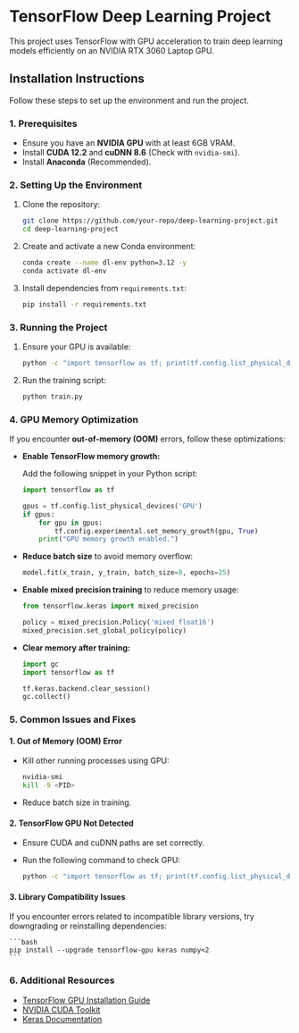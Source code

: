 # TensorFlow Deep Learning Project

This project uses TensorFlow with GPU acceleration to train deep learning models efficiently on an NVIDIA RTX 3060 Laptop GPU.

## **Installation Instructions**

Follow these steps to set up the environment and run the project.

### **1. Prerequisites**

- Ensure you have an **NVIDIA GPU** with at least 6GB VRAM.
- Install **CUDA 12.2** and **cuDNN 8.6** (Check with `nvidia-smi`).
- Install **Anaconda** (Recommended).

### **2. Setting Up the Environment**

1. Clone the repository:

    ```bash
    git clone https://github.com/your-repo/deep-learning-project.git
    cd deep-learning-project
    ```

2. Create and activate a new Conda environment:

    ```bash
    conda create --name dl-env python=3.12 -y
    conda activate dl-env
    ```

3. Install dependencies from `requirements.txt`:

    ```bash
    pip install -r requirements.txt
    ```

### **3. Running the Project**

1. Ensure your GPU is available:

    ```bash
    python -c "import tensorflow as tf; print(tf.config.list_physical_devices('GPU'))"
    ```

2. Run the training script:

    ```bash
    python train.py
    ```

### **4. GPU Memory Optimization**

If you encounter **out-of-memory (OOM)** errors, follow these optimizations:

- **Enable TensorFlow memory growth:**

    Add the following snippet in your Python script:

    ```python
    import tensorflow as tf

    gpus = tf.config.list_physical_devices('GPU')
    if gpus:
        for gpu in gpus:
            tf.config.experimental.set_memory_growth(gpu, True)
        print("GPU memory growth enabled.")
    ```

- **Reduce batch size** to avoid memory overflow:

    ```python
    model.fit(x_train, y_train, batch_size=8, epochs=25)
    ```

- **Enable mixed precision training** to reduce memory usage:

    ```python
    from tensorflow.keras import mixed_precision

    policy = mixed_precision.Policy('mixed_float16')
    mixed_precision.set_global_policy(policy)
    ```

- **Clear memory after training:**

    ```python
    import gc
    import tensorflow as tf

    tf.keras.backend.clear_session()
    gc.collect()
    ```

### **5. Common Issues and Fixes**

#### **1. Out of Memory (OOM) Error**
- Kill other running processes using GPU:
    ```bash
    nvidia-smi
    kill -9 <PID>
    ```
- Reduce batch size in training.

#### **2. TensorFlow GPU Not Detected**
- Ensure CUDA and cuDNN paths are set correctly.
- Run the following command to check GPU:

    ```bash
    python -c "import tensorflow as tf; print(tf.config.list_physical_devices('GPU'))"
    ```

#### **3. Library Compatibility Issues**
If you encounter errors related to incompatible library versions, try downgrading or reinstalling dependencies:

    ```bash
    pip install --upgrade tensorflow-gpu keras numpy<2
    ```

### **6. Additional Resources**
- [TensorFlow GPU Installation Guide](https://www.tensorflow.org/install/gpu)
- [NVIDIA CUDA Toolkit](https://developer.nvidia.com/cuda-downloads)
- [Keras Documentation](https://keras.io/)



